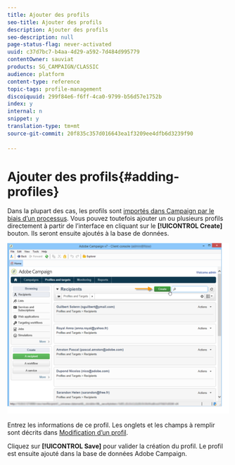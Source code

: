 ```yaml
---
title: Ajouter des profils
seo-title: Ajouter des profils
description: Ajouter des profils
seo-description: null
page-status-flag: never-activated
uuid: c37d7bc7-b4aa-4d29-a592-7d484d995779
contentOwner: sauviat
products: SG_CAMPAIGN/CLASSIC
audience: platform
content-type: reference
topic-tags: profile-management
discoiquuid: 299f84e6-f6ff-4ca0-9799-b56d57e1752b
index: y
internal: n
snippet: y
translation-type: tm+mt
source-git-commit: 20f835c357d016643ea1f3209ee4dfb6d3239f90

---
```



# Ajouter des profils{#adding-profiles}

Dans la plupart des cas, les profils sont [importés dans Campaign par le biais d’un processus](../../workflow/using/importing-data.md). Vous pouvez toutefois ajouter un ou plusieurs profils directement à partir de l’interface en cliquant sur le **[!UICONTROL Create]** bouton. Ils seront ensuite ajoutés à la base de données.

![](assets/s_ncs_user_profile_add.png)

Entrez les informations de ce profil. Les onglets et les champs à remplir sont décrits dans [Modification d’un profil](../../platform/using/editing-a-profile.md).

Cliquez sur **[!UICONTROL Save]** pour valider la création du profil. Le profil est ensuite ajouté dans la base de données Adobe Campaign.
